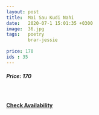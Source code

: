 ```yaml
---
layout: post
title:  Mai Sau Kudi Nahi
date:   2020-07-1 15:01:35 +0300
image:  36.jpg
tags:   poetry
        brar-jessie
        
price: 170
ids : 35
---
```



<h5>Price: 170</h5><br>




<h4><a class="add-cart cart1" href="{{ site.baseurl }}/books#35"><b>Check Availability</b></a></h4>

<body>
 <script src="{{ site.baseurl }}/js/main.js"></script>
 </body>